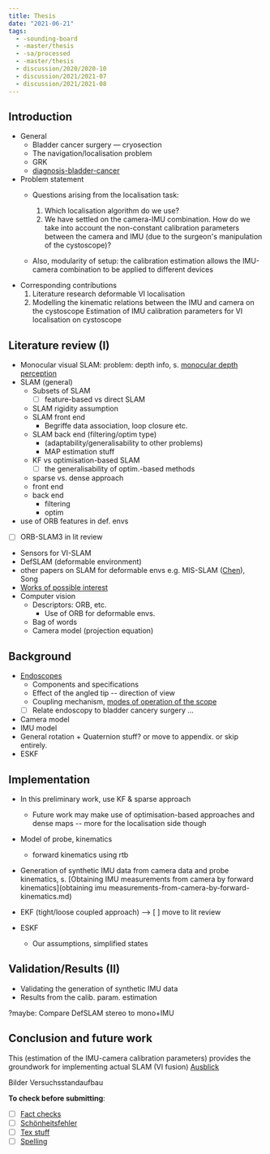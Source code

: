 ```yaml
---
title: Thesis
date: "2021-06-21"
tags:
  - -sounding-board
  - -master/thesis
  - -sa/processed
  - -master/thesis
  - discussion/2020/2020-10
  - discussion/2021/2021-07
  - discussion/2021/2021-08
---
```


## Introduction

*   General
    *   Bladder cancer surgery — cryosection
    *   The navigation/localisation problem
    *   GRK
    *   [diagnosis-bladder-cancer](studienarbeit/diagnosis-bladder-cancer.md)
*   Problem statement
    *   Questions arising from the localisation task:
        1.  Which localisation algorithm do we use?
        2.  We have settled on the camera-IMU combination.
            How do we take into account the non-constant calibration parameters between the camera and IMU (due to the surgeon's manipulation of the cystoscope)?
            
    *   Also, modularity of setup: the calibration estimation allows the IMU-camera combination to be applied to different devices 
*   Corresponding contributions
	1.  Literature research deformable VI localisation
	2.  Modelling the kinematic relations between the IMU and camera on the cystoscope
		Estimation of IMU calibration parameters for VI localisation on cystoscope
    

## Literature review (I)
*   Monocular visual SLAM: problem: depth info, s. [monocular depth perception](permanent/10-monocular-depth-perception.md)  
*   SLAM (general)
    *   Subsets of SLAM
    	*   [ ] feature-based vs direct SLAM
    *   SLAM rigidity assumption
    *   SLAM front end
        *   Begriffe data association, loop closure etc.
    *   SLAM back end (filtering/optim type)
        *   (adaptability/generalisability to other problems)
        *   MAP estimation stuff
    *   KF vs optimisation-based SLAM
    	*  [ ] the generalisability of optim.-based methods
    *   sparse vs. dense approach
    *   front end
    *   back end
        *   filtering
        *   optim
*   use of ORB features in def. envs
*   [ ] ORB-SLAM3 in lit review
*   Sensors for VI-SLAM
*   DefSLAM (deformable environment)
*   other papers on SLAM for deformable envs e.g. MIS-SLAM ([Chen](studienarbeit/chen-2018-mis-slam.md)), Song
*   [Works of possible interest](bibliography/works-of-possible-interest.md)
*   Computer vision
    *   Descriptors: ORB, etc.
        *   Use of ORB for deformable envs.
    *   Bag of words
    *   Camera model (projection equation)

## Background

*   [Endoscopes](permanent/30-endoscopes.md)
    *   Components and specifications
    *   Effect of the angled tip -- direction of view
    *   Coupling mechanism, [modes of operation of the scope](studienarbeit/modes-of-operation-of-the-scope.md)
    *   [ ]  Relate endoscopy to bladder cancery surgery ...
*   Camera model
*   IMU model
*   General rotation + Quaternion stuff? or move to appendix. or skip entirely.
*   ESKF

## Implementation

*   In this preliminary work, use KF & sparse approach
    *   Future work may make use of optimisation-based approaches and dense maps -- more for the localisation side though

*   Model of probe, kinematics
    *   forward kinematics using rtb
*   Generation of synthetic IMU data from camera data and probe kinematics, s. [Obtaining IMU measurements from camera by forward kinematics](obtaining imu measurements-from-camera-by-forward-kinematics.md)
*   EKF (tight/loose coupled approach) --> [ ] move to lit review
*   ESKF
    *   Our assumptions, simplified states

## Validation/Results (II)

*   Validating the generation of synthetic IMU data
*   Results from the calib. param. estimation
    

?maybe: Compare DefSLAM stereo to mono+IMU

## Conclusion and future work
This (estimation of the IMU-camera calibration parameters) provides the groundwork for implementing actual SLAM (VI fusion)
[Ausblick](thesis/ausblick.md)

Bilder Versuchsstandaufbau


**To check before submitting**:
- [ ] [Fact checks](thesis/fact-checks.md)
- [ ] [Schönheitsfehler](thesis/schoenheitsfehler.md)
- [ ] [Tex stuff](thesis/tex-stuff.md)
- [ ] [Spelling](thesis/spelling.md)